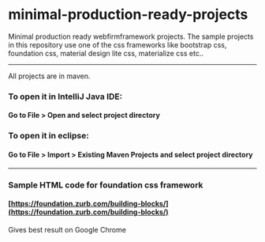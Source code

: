 # minimal-production-ready-projects
Minimal production ready webfirmframework  projects. The sample projects in this repository use one of the css frameworks like bootstrap css, foundation css, material design lite css, materialize css etc..

___

All projects are in maven.

### To open it in IntelliJ Java IDE: 
#### Go to File > Open and select project directory 

### To open it in eclipse: 
#### Go to File > Import > Existing Maven Projects and select project directory 

___

### Sample HTML code for foundation css framework
#### [https://foundation.zurb.com/building-blocks/](https://foundation.zurb.com/building-blocks/) 


Gives best result on Google Chrome

